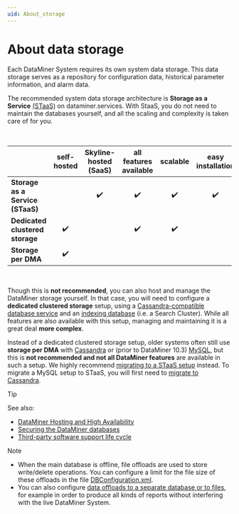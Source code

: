 ```yaml
---
uid: About_storage
---
```


# About data storage

Each DataMiner System requires its own system data storage. This data storage serves as a repository for configuration data, historical parameter information, and alarm data.

The recommended system data storage architecture is **Storage as a Service** [(STaaS)](xref:STaaS) on dataminer.services. With StaaS, you do not need to maintain the databases yourself, and all the scaling and complexity is taken care of for you.

<br/>

| | self-hosted | Skyline-hosted (SaaS) | all features available | scalable | easy installation | automatic backups | effortless maintenance |
|--|:--:|:--:|:--:|:--:|:--:|:--:|:--:|
| **Storage as a Service (STaaS)** | | :heavy_check_mark: | :heavy_check_mark: | :heavy_check_mark: | :heavy_check_mark: | :heavy_check_mark: | :heavy_check_mark: |
| **Dedicated clustered storage** | :heavy_check_mark: | | :heavy_check_mark: | :heavy_check_mark: | | | |
| **Storage per DMA** | :heavy_check_mark: | | | | | | |

<br/>

Though this is **not recommended**, you can also host and manage the DataMiner storage yourself. In that case, you will need to configure a **dedicated clustered storage** setup, using a [Cassandra-compatible database service](xref:Cassandra_database) and an [indexing database](xref:Indexing_Database) (i.e. a Search Cluster). While all features are also available with this setup, managing and maintaining it is a great deal **more complex**.

Instead of a dedicated clustered storage setup, older systems often still use **storage per DMA** with [Cassandra](xref:Migrating_the_general_database_to_Cassandra) or (prior to DataMiner 10.3) [MySQL](xref:MySQL_database), but this is **not recommended and not all DataMiner features** are available in such a setup. We highly recommend [migrating to a STaaS setup](xref:STaaS#migrating-existing-data-to-staas) instead. To migrate a MySQL setup to STaaS, you will first need to [migrate to Cassandra](xref:Migrating_the_general_database_to_Cassandra).

> [!TIP]
> See also:
>
> - [DataMiner Hosting and High Availability](xref:Overview_hosting)
> - [Securing the DataMiner databases](xref:Cassandra_authentication)
> - [Third-party software support life cycle](xref:Software_support_life_cycles#third-party-software-support-life-cycle)

> [!NOTE]
>
> - When the main database is offline, file offloads are used to store write/delete operations. You can configure a limit for the file size of these offloads in the file [DBConfiguration.xml](xref:DBConfiguration_xml).
> - You can also configure [data offloads to a separate database or to files](xref:Offload_database), for example in order to produce all kinds of reports without interfering with the live DataMiner System.
